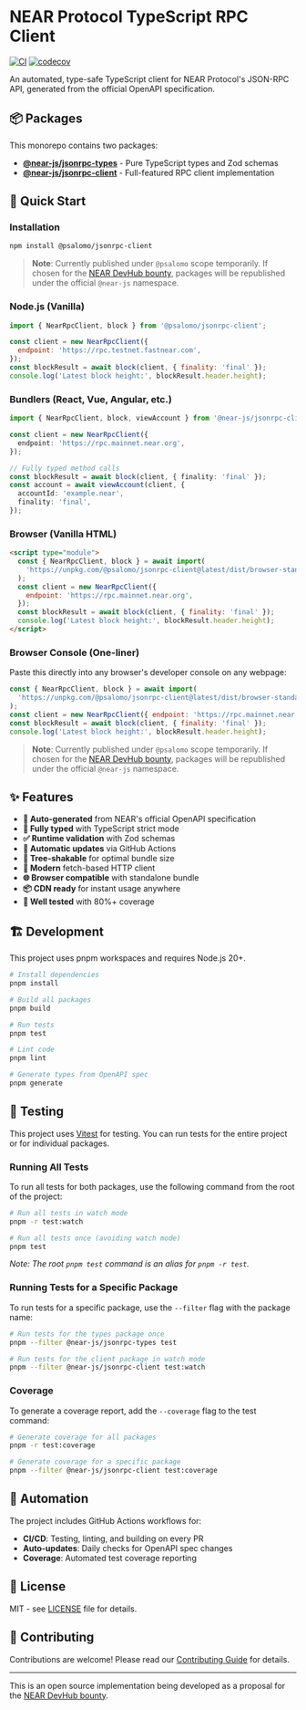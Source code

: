 # NEAR Protocol TypeScript RPC Client

[![CI](https://github.com/petersalomonsen/near-rpc-typescript/actions/workflows/ci.yml/badge.svg)](https://github.com/petersalomonsen/near-rpc-typescript/actions/workflows/ci.yml)
[![codecov](https://codecov.io/gh/petersalomonsen/near-rpc-typescript/branch/main/graph/badge.svg)](https://codecov.io/gh/petersalomonsen/near-rpc-typescript)

An automated, type-safe TypeScript client for NEAR Protocol's JSON-RPC API, generated from the official OpenAPI specification.

## 📦 Packages

This monorepo contains two packages:

- **[@near-js/jsonrpc-types](./packages/jsonrpc-types)** - Pure TypeScript types and Zod schemas
- **[@near-js/jsonrpc-client](./packages/jsonrpc-client)** - Full-featured RPC client implementation

## 🚀 Quick Start

### Installation

```bash
npm install @psalomo/jsonrpc-client
```

> **Note**: Currently published under `@psalomo` scope temporarily. If chosen for the [NEAR DevHub bounty](https://nearn.io/devhub/13/), packages will be republished under the official `@near-js` namespace.

### Node.js (Vanilla)

```javascript
import { NearRpcClient, block } from '@psalomo/jsonrpc-client';

const client = new NearRpcClient({
  endpoint: 'https://rpc.testnet.fastnear.com',
});
const blockResult = await block(client, { finality: 'final' });
console.log('Latest block height:', blockResult.header.height);
```

### Bundlers (React, Vue, Angular, etc.)

```typescript
import { NearRpcClient, block, viewAccount } from '@near-js/jsonrpc-client';

const client = new NearRpcClient({
  endpoint: 'https://rpc.mainnet.near.org',
});

// Fully typed method calls
const blockResult = await block(client, { finality: 'final' });
const account = await viewAccount(client, {
  accountId: 'example.near',
  finality: 'final',
});
```

### Browser (Vanilla HTML)

```html
<script type="module">
  const { NearRpcClient, block } = await import(
    'https://unpkg.com/@psalomo/jsonrpc-client@latest/dist/browser-standalone.min.js'
  );
  const client = new NearRpcClient({
    endpoint: 'https://rpc.mainnet.near.org',
  });
  const blockResult = await block(client, { finality: 'final' });
  console.log('Latest block height:', blockResult.header.height);
</script>
```

### Browser Console (One-liner)

Paste this directly into any browser's developer console on any webpage:

```javascript
const { NearRpcClient, block } = await import(
  'https://unpkg.com/@psalomo/jsonrpc-client@latest/dist/browser-standalone.min.js'
);
const client = new NearRpcClient({ endpoint: 'https://rpc.mainnet.near.org' });
const blockResult = await block(client, { finality: 'final' });
console.log('Latest block height:', blockResult.header.height);
```

> **Note**: Currently published under `@psalomo` scope temporarily. If chosen for the [NEAR DevHub bounty](https://nearn.io/devhub/13/), packages will be republished under the official `@near-js` namespace.

## ✨ Features

- **🔧 Auto-generated** from NEAR's official OpenAPI specification
- **📝 Fully typed** with TypeScript strict mode
- **✅ Runtime validation** with Zod schemas
- **🔄 Automatic updates** via GitHub Actions
- **🌳 Tree-shakable** for optimal bundle size
- **🚀 Modern** fetch-based HTTP client
- **🌐 Browser compatible** with standalone bundle
- **📦 CDN ready** for instant usage anywhere
- **🧪 Well tested** with 80%+ coverage

## 🏗️ Development

This project uses pnpm workspaces and requires Node.js 20+.

```bash
# Install dependencies
pnpm install

# Build all packages
pnpm build

# Run tests
pnpm test

# Lint code
pnpm lint

# Generate types from OpenAPI spec
pnpm generate
```

## 🧪 Testing

This project uses [Vitest](https://vitest.dev/) for testing. You can run tests for the entire project or for individual packages.

### Running All Tests

To run all tests for both packages, use the following command from the root of the project:

```bash
# Run all tests in watch mode
pnpm -r test:watch

# Run all tests once (avoiding watch mode)
pnpm test
```

_Note: The root `pnpm test` command is an alias for `pnpm -r test`._

### Running Tests for a Specific Package

To run tests for a specific package, use the `--filter` flag with the package name:

```bash
# Run tests for the types package once
pnpm --filter @near-js/jsonrpc-types test

# Run tests for the client package in watch mode
pnpm --filter @near-js/jsonrpc-client test:watch
```

### Coverage

To generate a coverage report, add the `--coverage` flag to the test command:

```bash
# Generate coverage for all packages
pnpm -r test:coverage

# Generate coverage for a specific package
pnpm --filter @near-js/jsonrpc-client test:coverage
```

## 🤖 Automation

The project includes GitHub Actions workflows for:

- **CI/CD**: Testing, linting, and building on every PR
- **Auto-updates**: Daily checks for OpenAPI spec changes
- **Coverage**: Automated test coverage reporting

## 📄 License

MIT - see [LICENSE](LICENSE) file for details.

## 🤝 Contributing

Contributions are welcome! Please read our [Contributing Guide](CONTRIBUTING.md) for details.

---

This is an open source implementation being developed as a proposal for the [NEAR DevHub bounty](https://nearn.io/devhub/13/).
